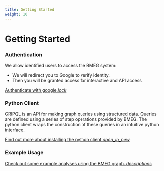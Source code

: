 ```yaml
---
title: Getting Started
weight: 10
---
```


# Getting Started

### Authentication

We allow identified users to access the BMEG system:

* We will redirect you to Google to verify identity.
* Then you will be granted access for interactive and API access

<a href="/analyze/access" >Authenticate with google.<i class="material-icons">lock</i></a>


### Python Client

GRIPQL is an API for making graph queries using structured data. Queries are defined using a series of step operations provided by BMEG. The python client wraps the construction of these queries in an intuitive python interface.

<a href="https://bmeg.github.io/grip/docs/queries/getting_started" target="_blank" >Find out more about installing the python client <i class="material-icons">open_in_new</i></a>


### Example Usage

<a href=/analyze/examples >Check out some example analyses using the BMEG graph. <i class="material-icons">descriptions</i></a>
